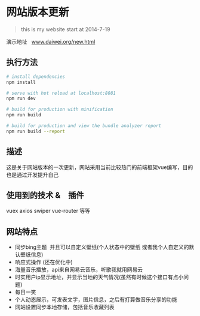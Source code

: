 # 网站版本更新

> this is my website start at 2014-7-19

演示地址   www.daiwei.org/new.html

## 执行方法

``` bash
# install dependencies
npm install

# serve with hot reload at localhost:8081
npm run dev

# build for production with minification
npm run build

# build for production and view the bundle analyzer report
npm run build --report
```

## 描述
这是关于网站版本的一次更新，网站采用当前比较热门的前端框架vue编写，目的也是通过开发提升自己

## 使用到的技术 &　插件
vuex  axios swiper vue-router 等等

## 网站特点
* 同步bing主题  并且可以自定义壁纸(个人状态中的壁纸 或者我个人自定义的默认壁纸信息)
* 响应式操作 (还在优化中)
* 海量音乐播放，api来自网易云音乐，听歌我就用网易云
* 时实用户ip显示地址，并显示当地的天气情况(虽然有时候这个接口有点小问题)
* 每日一笑
* 个人动态展示，可发表文字，图片信息，之后有打算做音乐分享的功能
* 网站设置同步本地存储，包括音乐收藏列表

